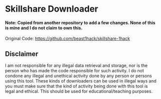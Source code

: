 # Skillshare Downloader

<h4> Note: Copied from another repository to add a few changes. None of this is mine and I do not claim to own this.</h4>

Original Code: https://github.com/beast1hack/skillshare-1hack

## Disclaimer

I am not responsible for any illegal data retrieval and storage, nor is the person who has made the code responsible for such activity. I do not condone any illegal and unethical activity done by any person or persons using this tool. These kinds of downloaders can be used in illegal ways and you must make sure that the kind of activity being done with this tool is legal and ethical. This should be used for educational/teaching purposes.

